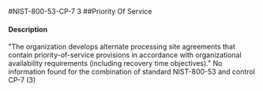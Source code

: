 #NIST-800-53-CP-7 3
##Priority Of Service
#### Description
"The organization develops alternate processing site agreements that contain priority-of-service provisions in accordance with organizational availability requirements (including recovery time objectives)."
No information found for the combination of standard NIST-800-53 and control CP-7 (3)
